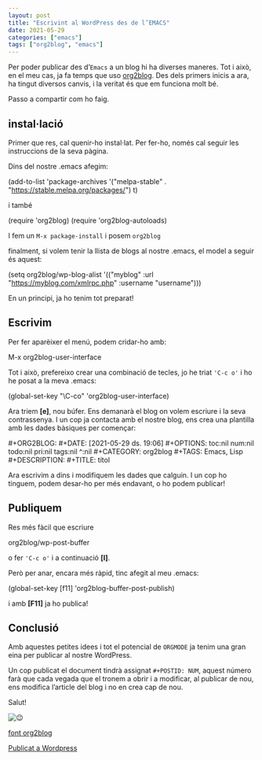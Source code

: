 ```yaml
---
layout: post
title: "Escrivint al WordPress des de l’EMACS"
date: 2021-05-29
categories: ["emacs"]
tags: ["org2blog", "emacs"]
---
```


Per poder publicar des d’`Emacs` a un blog hi ha diverses maneres. Tot i això, en el meu cas, ja fa temps que uso [org2blog](https://github.com/org2blog/org2blog). Des dels primers inicis a ara, ha tingut diversos canvis, i la veritat és que em funciona molt bé.

Passo a compartir com ho faig.

## instal·lació

Primer que res, cal quenir-ho instal·lat. Per fer-ho, només cal seguir les instruccions de la seva pàgina.

Dins del nostre .emacs afegim:

(add-to-list 'package-archives
	     '("melpa-stable" . "https://stable.melpa.org/packages/") t)

i també

(require 'org2blog)
(require 'org2blog-autoloads)

I fem un `M-x package-install` i posem `org2blog`

finalment, si volem tenir la llista de blogs al nostre .emacs, el model a seguir és aquest:

(setq org2blog/wp-blog-alist
      '(("myblog"
	 :url "https://myblog.com/xmlrpc.php"
	 :username "username")))

En un principi, ja ho tenim tot preparat!

## Escrivim

Per fer aparèixer el menú, podem cridar-ho amb:

M-x org2blog-user-interface

Tot i això, prefereixo crear una combinació de tecles, jo he triat `'C-c o'` i ho he posat a la meva .emacs:

(global-set-key "\C-co" 'org2blog-user-interface)

Ara triem **[e]**, nou búfer. Ens demanarà el blog on volem escriure i la seva contrassenya. I un cop ja contacta amb el nostre blog, ens crea una plantilla amb les dades bàsiques per començar:

#+ORG2BLOG:
#+DATE: [2021-05-29 ds. 19:06]
#+OPTIONS: toc:nil num:nil todo:nil pri:nil tags:nil ^:nil
#+CATEGORY: org2blog
#+TAGS: Emacs, Lisp
#+DESCRIPTION:
#+TITLE: títol

Ara escrivim a dins i modifiquem les dades que calguin. I un cop ho tinguem, podem desar-ho per més endavant, o ho podem publicar!

## Publiquem

Res més fàcil que escriure

org2blog/wp-post-buffer

o fer `'C-c o'` i a continuació **[l]**.

Però per anar, encara més ràpid, tinc afegit al meu .emacs:

(global-set-key [f11] 'org2blog-buffer-post-publish)

i amb **[F11]** ja ho publica!

## Conclusió

Amb aquestes petites idees i tot el potencial de `ORGMODE` ja tenim una gran eina per publicar al nostre WordPress.

Un cop publicat el document tindrà assignat `#+POSTID: NUM`, aquest número farà que cada vegada que el tronem a obrir i a modificar, al publicar de nou, ens modifica l’article del blog i no en crea cap de nou.

Salut!

![😉](https://s0.wp.com/wp-content/mu-plugins/wpcom-smileys/twemoji/2/svg/1f609.svg)

[font org2blog](https://github.com/org2blog/org2blog)

[Publicat a Wordpress](https://croniqueslinux.wordpress.com/2021/05/29/escrivint-al-wordpress-des-de-lemacs/)
